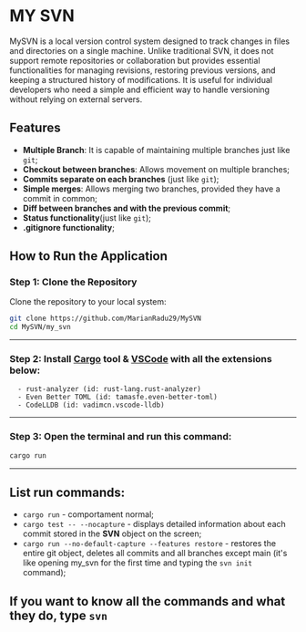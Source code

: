 # MY SVN

MySVN is a local version control system designed to track changes in files and directories on a single machine. Unlike traditional SVN, it does not support remote repositories or collaboration but provides essential functionalities for managing revisions, restoring previous versions, and keeping a structured history of modifications. It is useful for individual developers who need a simple and efficient way to handle versioning without relying on external servers.


## Features

 - **Multiple Branch**: It is capable of maintaining multiple branches just like `git`;
 - **Checkout between branches**: Allows movement on multiple branches;
 - **Commits separate on each branches** (just like `git`);
 - **Simple merges**: Allows merging two branches, provided they have a commit in common;
 - **Diff between branches and with the previous commit**;
 - **Status functionality**(just like `git`);
 - **.gitignore functionality**;


 ## How to Run the Application

 ### Step 1: Clone the Repository

Clone the repository to your local system:
```bash
git clone https://github.com/MarianRadu29/MySVN
cd MySVN/my_svn
```
---

### Step 2: Install [**Cargo**](https://win.rustup.rs/) tool & [**VSCode**](https://code.visualstudio.com/download) with all the extensions below:
      - rust-analyzer (id: rust-lang.rust-analyzer)
      - Even Better TOML (id: tamasfe.even-better-toml)
      - CodeLLDB (id: vadimcn.vscode-lldb)
    
---
    
### Step 3: Open the terminal and run this command: 
```bash
cargo run
```

---

## List run commands:
 - `cargo run` - comportament normal;
 - `cargo test -- --nocapture` - displays detailed information about each commit stored in the **SVN** object on the screen;
 - `cargo run --no-default-capture --features restore` - restores the entire git object, deletes all commits and all branches except main (it's like opening my_svn for the first time and typing the `svn init` command);

## If you want to know all the commands and what they do, type `svn`